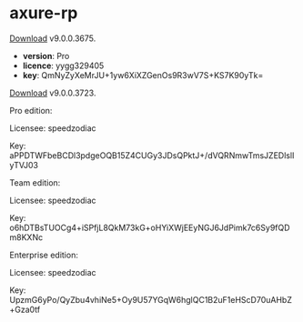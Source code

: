 # axure-rp

[Download](https://perrychan.oss-cn-shenzhen.aliyuncs.com/Applications/AxureRP-Setup-9.0.0.3675.dmg?Expires=1604114154&OSSAccessKeyId=TMP.3Kg39rpxt7Y9F6c7AbqDZ9fimJRL7jcAt7XhVB2rqMzFJzPAspRbCWwnx5GA4muDbPFBC5egVDRg6H2v7vCv61VBzrqZ7v&Signature=qT%2BX8Qry5IvBwIyYLRtJvo6e590%3D) v9.0.0.3675.

* **version**: Pro
* **licence**: yygg329405
* **key**: QmNyZyXeMrJU+1yw6XiXZGenOs9R3wV7S+KS7K90yTk=

[Download](https://perrychan.oss-cn-shenzhen.aliyuncs.com/Applications/axure-rp-9.0.0.3723.dmg?Expires=1612531220&OSSAccessKeyId=TMP.3KiFxa68THMdYrKCWPa2hRFot9UfFR6zdM2VRxPzNHvBQ8WGQQ8n5L19FcnLnX4cY6WBnesDxaoxNvhgJmGeudJGgUAGh6&Signature=0brlXGJAfLwzgq9RlllEoWXTU1E%3D) v9.0.0.3723.

Pro edition:

Licensee: speedzodiac

Key: aPPDTWFbeBCDl3pdgeOQB15Z4CUGy3JDsQPktJ+/dVQRNmwTmsJZEDlslIyTVJ03

Team edition:

Licensee: speedzodiac

Key: o6hDTBsTUOCg4+iSPfjL8QkM73kG+oHYiXWjEEyNGJ6JdPimk7c6Sy9fQDm8KXNc

Enterprise edition:

Licensee: speedzodiac

Key: UpzmG6yPo/QyZbu4vhiNe5+Oy9U57YGqW6hglQC1B2uF1eHScD70uAHbZ+Gza0tf


